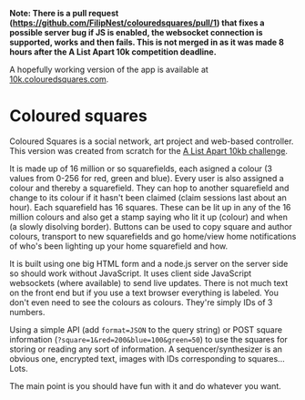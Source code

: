 **Note: There is a pull request (https://github.com/FilipNest/colouredsquares/pull/1) that fixes a possible server bug if JS is enabled, the websocket connection is supported, works and then fails. This is not merged in as it was made 8 hours after the A List Apart 10k competition deadline.**

A hopefully working version of the app is available at [10k.colouredsquares.com](10k.colouredsquares.com).

# Coloured squares

Coloured Squares is a social network, art project and web-based controller. This version was created from scratch for the [A List Apart 10kb challenge](https://a-k-apart.com/).

It is made up of 16 million or so squarefields, each asigned a colour (3 values from 0-256 for red, green and blue). Every user is also assigned a colour and thereby a squarefield. They can hop to another squarefield and change to its colour if it hasn't been claimed (claim sessions last about an hour). Each squarefield has 16 squares. These can be lit up in any of the 16 million colours and also get a stamp saying who lit it up (colour) and when (a slowly disolving border). Buttons can be used to copy square and author colours, transport to new squarefields and go home/view home notifications of who's been lighting up your home squarefield and how.

It is built using one big HTML form and a node.js server on the server side so should work without JavaScript. It uses client side JavaScript websockets (where available) to send live updates. There is not much text on the front end but if you use a text browser everything is labeled. You don't even need to see the colours as colours. They're simply IDs of 3 numbers.

Using a simple API (add `format=JSON` to the query string) or POST square information (`?square=1&red=200&blue=100&green=50`) to use the squares for storing or reading any sort of information. A sequencer/synthesizer is an obvious one, encrypted text, images with IDs corresponding to squares... Lots.

The main point is you should have fun with it and do whatever you want.
